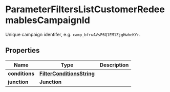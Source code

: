 

# ParameterFiltersListCustomerRedeemablesCampaignId

Unique campaign identifer, e.g. `camp_bfrwAVsP6Q1EM1ZjgHwheKYr`.

## Properties

| Name | Type | Description |
|------------ | ------------- | ------------- |
|**conditions** | [**FilterConditionsString**](FilterConditionsString.md) |  |
|**junction** | **Junction** |  |



